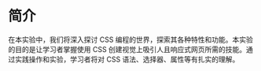 # 简介

在本实验中，我们将深入探讨 CSS 编程的世界，探索其各种特性和功能。本实验的目的是让学习者掌握使用 CSS 创建视觉上吸引人且响应式网页所需的技能。通过实践操作和实验，学习者将对 CSS 语法、选择器、属性等有扎实的理解。

